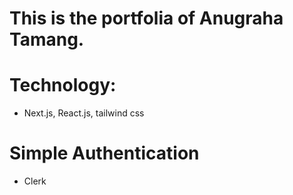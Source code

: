 # This is the portfolia of Anugraha Tamang.

# Technology:

- Next.js, React.js, tailwind css

# Simple Authentication

- Clerk
